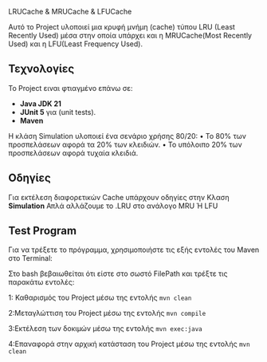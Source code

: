  LRUCache & MRUCache & LFUCache

Αυτό το Project υλοποιεί μια κρυφή μνήμη (cache) τύπου LRU (Least Recently Used) μέσα στην οποία υπάρχει και η MRUCache(Most Recently Used) και η LFU(Least Frequency Used).
## Τεχνολογίες
Το Project ειναι φτιαγμένο επάνω σε:

- **Java JDK 21**
- **JUnit 5** για (unit tests).
- **Maven**
  
Η κλάση Simulation υλοποιεί ένα σενάριο χρήσης 80/20:
  • Το 80% των προσπελάσεων αφορά τα 20% των κλειδιών.
  • Το υπόλοιπο 20% των προσπελάσεων αφορά τυχαία κλειδιά.
## Οδηγίες 
Για εκτέλεση διαφορετικών Cache υπάρχουν οδηγίες στην Κλαση __Simulation__
Απλά αλλάζουμε το .LRU στο ανάλογο MRU Ή LFU
## Test Program

Για να τρέξετε το πρόγραμμα, χρησιμοποιήστε τις εξής εντολές του Maven στο Terminal:

  Στο bash
  βεβαιωθείται ότι είστε στο σωστό FilePath και τρέξτε τις παρακάτω εντολές:

1: Καθαρισμός του Project μέσω της εντολής ``mvn clean``

2:Μεταγλώττιση του Project μέσω της εντολής ``mvn compile``

3:Εκτέλεση των δοκιμών μέσω της εντολής ``mvn exec:java``

4:Επαναφορά στην αρχική κατάσταση του Project μέσω της εντολής ``mvn clean``
